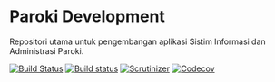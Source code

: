 Paroki Development
====

Repositori utama untuk pengembangan aplikasi Sistim Informasi dan Administrasi Paroki.

[![Build Status](https://img.shields.io/travis/paroki/development/master.svg?style=flat-square)](https://travis-ci.org/paroki/development)
[![Build status](https://ci.appveyor.com/api/projects/status/6ixy0bx3gxsnvcde/branch/master?svg=true)](https://ci.appveyor.com/project/kilip/development)
[![Scrutinizer](https://img.shields.io/scrutinizer/g/paroki/development.svg?style=flat-square)](https://scrutinizer-ci.com/g/paroki/development)
[![Codecov](https://img.shields.io/codecov/c/github/paroki/development.svg?style=flat-square)](https://codecov.io/gh/paroki/development)
